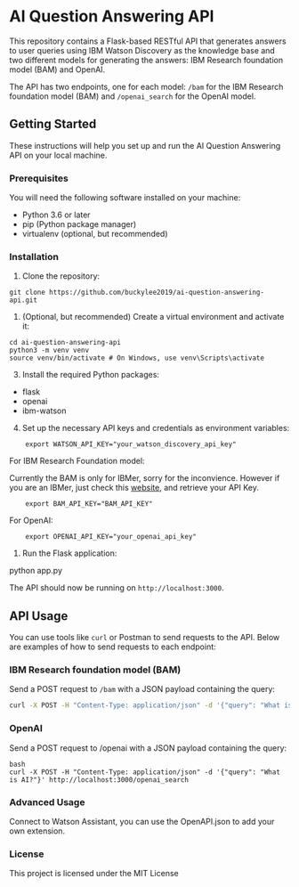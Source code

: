 # AI Question Answering API

This repository contains a Flask-based RESTful API that generates answers to user queries using IBM Watson Discovery as the knowledge base and two different models for generating the answers: IBM Research foundation model (BAM) and OpenAI.

The API has two endpoints, one for each model: `/bam` for the IBM Research foundation model (BAM) and `/openai_search` for the OpenAI model.

## Getting Started

These instructions will help you set up and run the AI Question Answering API on your local machine.

### Prerequisites

You will need the following software installed on your machine:

- Python 3.6 or later
- pip (Python package manager)
- virtualenv (optional, but recommended)

### Installation

1. Clone the repository:

```git clone https://github.com/buckylee2019/ai-question-answering-api.git```


1. (Optional, but recommended) Create a virtual environment and activate it:

```
cd ai-question-answering-api
python3 -m venv venv
source venv/bin/activate # On Windows, use venv\Scripts\activate
```

3. Install the required Python packages:

- flask
- openai
- ibm-watson


4. Set up the necessary API keys and credentials as environment variables:

```
    export WATSON_API_KEY="your_watson_discovery_api_key"
```

For IBM Research Foundation model:

Currently the BAM is only for IBMer, sorry for the inconvience. However if you are an IBMer, just check this [website](https://bam.res.ibm.com/), and retrieve your API Key. 

```
    export BAM_API_KEY="BAM_API_KEY"
```

For OpenAI:

```
    export OPENAI_API_KEY="your_openai_api_key"
```

1. Run the Flask application:

python app.py


The API should now be running on `http://localhost:3000`.

## API Usage

You can use tools like `curl` or Postman to send requests to the API. Below are examples of how to send requests to each endpoint:

### IBM Research foundation model (BAM)

Send a POST request to `/bam` with a JSON payload containing the query:

```bash
curl -X POST -H "Content-Type: application/json" -d '{"query": "What is AI?"}' http://localhost:3000/bam
```
### OpenAI

Send a POST request to /openai with a JSON payload containing the query:

```
bash
curl -X POST -H "Content-Type: application/json" -d '{"query": "What is AI?"}' http://localhost:3000/openai_search 
```


### Advanced Usage

Connect to Watson Assistant, you can use the OpenAPI.json to add your own extension.


### License

This project is licensed under the MIT License